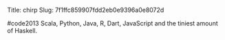 Title: chirp
Slug: 7f1ffc859907fdd2eb0e9396a0e8072d

#code2013 Scala, Python, Java, R, Dart, JavaScript and the tiniest amount of Haskell.
